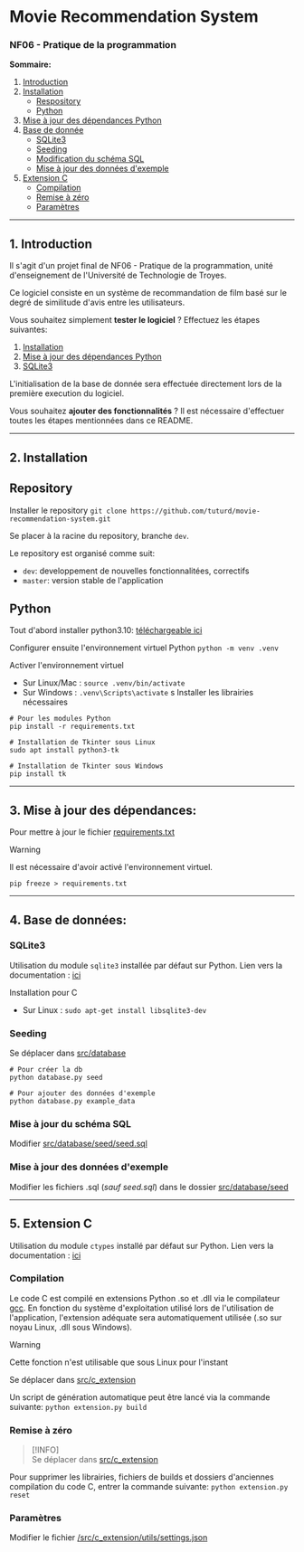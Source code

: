 # Movie Recommendation System
### NF06 - Pratique de la programmation

**Sommaire:**

1. [Introduction](#1-introduction)
2. [Installation](#2-installation)
    - [Respository](#repository)
    - [Python](#python)
3. [Mise à jour des dépendances Python](#3-mise-à-jour-des-dépendances)
4. [Base de donnée](#4-base-de-données)
    - [SQLite3](#sqlite3)
    - [Seeding](#seeding)
    - [Modification du schéma SQL](#mise-à-jour-du-schéma-sql)
    - [Mise à jour des données d'exemple](#mise-à-jour-des-données-dexemple)
5. [Extension C](#5-extension-c)
    - [Compilation](#compilation)
    - [Remise à zéro](#remise-à-zéro)
    - [Paramètres](#paramètres)

<hr>

## 1. Introduction
Il s'agit d'un projet final de NF06 - Pratique de la programmation, unité d'enseignement de l'Université de Technologie de Troyes.

Ce logiciel consiste en un système de recommandation de film basé sur le degré de similitude d'avis entre les utilisateurs.

Vous souhaitez simplement **tester le logiciel** ?
Effectuez les étapes suivantes:
1. [Installation](#2-installation)
2. [Mise à jour des dépendances Python](#3-mise-à-jour-des-dépendances)
3. [SQLite3](#sqlite3)

L'initialisation de la base de donnée sera effectuée directement lors de la première execution du logiciel.

Vous souhaitez **ajouter des fonctionnalités** ? Il est nécessaire d'effectuer toutes les étapes mentionnées dans ce README.

<hr>

## 2. Installation

## Repository

Installer le repository
`git clone https://github.com/tuturd/movie-recommendation-system.git`

Se placer à la racine du repository, branche `dev`.

Le repository est organisé comme suit:
- `dev`: developpement de nouvelles fonctionnalitées, correctifs
- `master`: version stable de l'application


## Python

Tout d'abord installer python3.10: [téléchargeable ici](https://www.python.org/downloads/)

Configurer ensuite l'environnement virtuel Python
`python -m venv .venv`

Activer l'environnement virtuel
- Sur Linux/Mac : `source .venv/bin/activate`
- Sur Windows : `.venv\Scripts\activate`
s
Installer les librairies nécessaires
```
# Pour les modules Python
pip install -r requirements.txt

# Installation de Tkinter sous Linux
sudo apt install python3-tk

# Installation de Tkinter sous Windows
pip install tk

```

<hr>

## 3. Mise à jour des dépendances:

Pour mettre à jour le fichier [requirements.txt](requirements.txt)
> [!WARNING]  
> Il est nécessaire d'avoir activé l'environnement virtuel.

`pip freeze > requirements.txt`

<hr>

## 4. Base de données:

### SQLite3
Utilisation du module `sqlite3` installée par défaut sur Python.
Lien vers la documentation : [ici](https://www.sqlite.org/docs.html)

Installation pour C
- Sur Linux : `sudo apt-get install libsqlite3-dev`

### Seeding
Se déplacer dans [src/database](src/database)
```
# Pour créer la db
python database.py seed

# Pour ajouter des données d'exemple
python database.py example_data
```

### Mise à jour du schéma SQL
Modifier [src/database/seed/seed.sql](src/database/seed/seed.sql)

### Mise à jour des données d'exemple
Modifier les fichiers .sql (*sauf seed.sql*) dans le dossier [src/database/seed](src/database/seed)

<hr>

## 5. Extension C
Utilisation du module `ctypes` installé par défaut sur Python.
Lien vers la documentation : [ici](https://docs.python.org/3/library/ctypes.html)

### Compilation

Le code C est compilé en extensions Python .so et .dll via le compilateur [gcc](https://www.gnu.org/).
En fonction du système d'exploitation utilisé lors de l'utilisation de l'application, l'extension adéquate sera automatiquement utilisée (.so sur noyau Linux, .dll sous Windows).

> [!WARNING]  
> Cette fonction n'est utilisable que sous Linux pour l'instant

Se déplacer dans [src/c_extension](src/c_extension)

Un script de génération automatique peut être lancé via la commande suivante:
`python extension.py build`

### Remise à zéro

> [!INFO]  
> Se déplacer dans [src/c_extension](src/c_extension)

Pour supprimer les librairies, fichiers de builds et dossiers d'anciennes compilation du code C, entrer la commande suivante:
`python extension.py reset`

### Paramètres

Modifier le fichier [/src/c_extension/utils/settings.json](/src/c_extension/utils/settings.json)